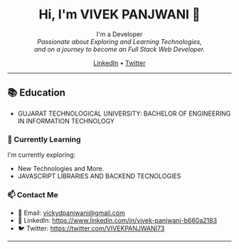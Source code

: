 <h1 align="center">Hi, I'm VIVEK PANJWANI 👋</h1>

<p align="center">
  I'm a Developer <br>
  <em>Passionate about Exploring and Learning Technologies,<br> and on a journey to become an Full Stack Web Developer.</em>
</p>

<p align="center">
  <a href="https://linkedin.com/in/yourlinkedin">LinkedIn</a> •
  <a href="https://twitter.com/yourtwitter">Twitter</a>
</p>

---
## 📚 Education

- GUJARAT TECHNOLOGICAL UNIVERSITY: BACHELOR OF ENGINEERING IN INFORMATION TECHNOLOGY

### 🌱 Currently Learning

I'm currently exploring:

- New Technologies and More.
- JAVASCRIPT LIBRARIES AND BACKEND TECNOLOGIES

### 📫 Contact Me

- 📧 Email: vickydpanjwani@gmail.com
- 💬 LinkedIn: https://www.linkedin.com/in/vivek-panjwani-b660a2183
- 🐦 Twitter: https://twitter.com/VIVEKPANJWANI73

---
